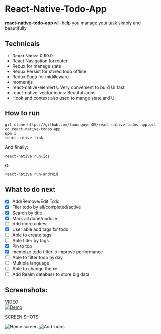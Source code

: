 # React-Native-Todo-App


**react-native-todo-app** will help you manage your task simply and beautifully.

## Technicals
- React Native 0.59.9 
- React Navigation for router
- Redux for manage state
- Redux Persist for stored todo offline
- Redux Saga for middleware
- momentjs
- react-native-elements: Very convenient to build UI fast
- react-native-vector-icons: Beutiful icons
- Hook and context also used to mange state and UI


## How to run
```
git clone https://github.com/luannguyenQV/react-native-todos-app.git
cd react-native-todos-app
npm i 
react-native link
```
And finally:
```
react-native run-ios
```
Or
```
react-native run-android
```

## What to do next
- [x] Add/Remove/Edit Todo
- [x] Filer todo by all/completed/active
- [x] Search by title
- [x] Mark all done/undone
- [ ] Add more unitest
- [x] User able add tags for todo
- [ ] Able to create tags
- [ ] Able filter by tags
- [x] Pin to top
- [x] memoize todo filter to improve performance
- [ ] Able to filter todo by day
- [ ] Multiple language
- [ ] Able to change theme
- [ ] Add Realm database to store big data

## Screenshots:

VIDEO   
[![Demo](https://img.youtube.com/vi/5A1Ina1-bvI/0.jpg)](https://www.youtube.com/watch?v=5A1Ina1-bvI)

SCREEN SHOTS:  

![Home screen](https://github.com/luannguyenQV/react-native-todos-app/blob/master/screenshot/home.jpg)
![Add todos](https://github.com/luannguyenQV/react-native-todos-app/blob/master/screenshot/add_todo.jpg)


